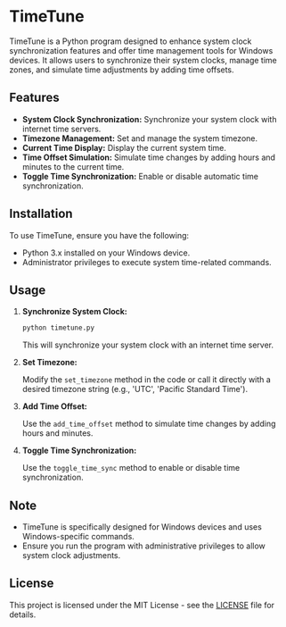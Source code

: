 # TimeTune

TimeTune is a Python program designed to enhance system clock synchronization features and offer time management tools for Windows devices. It allows users to synchronize their system clocks, manage time zones, and simulate time adjustments by adding time offsets.

## Features

- **System Clock Synchronization:** Synchronize your system clock with internet time servers.
- **Timezone Management:** Set and manage the system timezone.
- **Current Time Display:** Display the current system time.
- **Time Offset Simulation:** Simulate time changes by adding hours and minutes to the current time.
- **Toggle Time Synchronization:** Enable or disable automatic time synchronization.

## Installation

To use TimeTune, ensure you have the following:

- Python 3.x installed on your Windows device.
- Administrator privileges to execute system time-related commands.

## Usage

1. **Synchronize System Clock:**

   ```bash
   python timetune.py
   ```

   This will synchronize your system clock with an internet time server.

2. **Set Timezone:**

   Modify the `set_timezone` method in the code or call it directly with a desired timezone string (e.g., 'UTC', 'Pacific Standard Time').

3. **Add Time Offset:**

   Use the `add_time_offset` method to simulate time changes by adding hours and minutes.

4. **Toggle Time Synchronization:**

   Use the `toggle_time_sync` method to enable or disable time synchronization.

## Note

- TimeTune is specifically designed for Windows devices and uses Windows-specific commands.
- Ensure you run the program with administrative privileges to allow system clock adjustments.

## License

This project is licensed under the MIT License - see the [LICENSE](LICENSE) file for details.